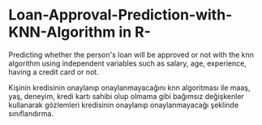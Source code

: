 # Loan-Approval-Prediction-with-KNN-Algorithm in R-

Predicting whether the person's loan will be approved or not with the knn algorithm using independent variables such as salary, age, experience, having a credit card or not.

Kişinin kredisinin onaylanıp onaylanmayacağını knn algoritması ile maaş, yaş, deneyim, kredi kartı sahibi olup olmama gibi bağımsız değişkenler kullanarak gözlemleri kredisinin onaylanıp onaylanmayacağı şeklinde sınıflandırma.
